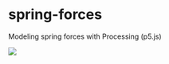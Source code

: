 # spring-forces
Modeling spring forces with Processing (p5.js)

<img src="https://media.giphy.com/media/3o6ZtmjfiJp8LoPFII/giphy.gif"/>

